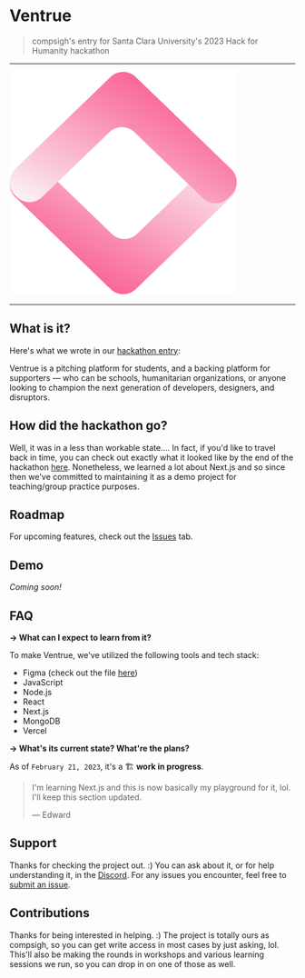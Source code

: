 # Ventrue

> compsigh's entry for Santa Clara University's 2023 Hack for Humanity hackathon

---

![Ventrue logo](public/logo.png)

---

## What is it?

Here's what we wrote in our [hackathon entry](hackathon-entry.md):

Ventrue is a pitching platform for students, and a backing platform for supporters — who can be schools, humanitarian organizations, or anyone looking to champion the next generation of developers, designers, and disruptors.

## How did the hackathon go?

Well, it was in a less than workable state.... In fact, if you'd like to travel back in time, you can check out exactly what it looked like by the end of the hackathon [here](https://ventrue-6uakd9xca-compsigh.vercel.app). Nonetheless, we learned a lot about Next.js and so since then we've committed to maintaining it as a demo project for teaching/group practice purposes.

## Roadmap

For upcoming features, check out the [Issues](https://github.com/compsigh/ventrue/issues) tab.

## Demo

*Coming soon!*

## FAQ

**&rarr; What can I expect to learn from it?**

To make Ventrue, we've utilized the following tools and tech stack:

- Figma (check out the file [here](https://www.figma.com/file/CPF7PAYZhHaMfqofXKPmAA/Ventrue?t=N5pBo41QDO3PCTFk-1))
- JavaScript
- Node.js
- React
- Next.js
- MongoDB
- Vercel

**&rarr; What's its current state? What're the plans?**

As of `February 21, 2023`, it's a 🏗️ **work in progress**.

> I'm learning Next.js and this is now basically my playground for it, lol. I'll keep this section updated.
>
> — Edward

## Support

Thanks for checking the project out. :) You can ask about it, or for help understanding it, in the [Discord](https://discord.compsigh.so). For any issues you encounter, feel free to [submit an issue](https://github.com/compsigh/ventrue/issues).

## Contributions

Thanks for being interested in helping. :) The project is totally ours as compsigh, so you can get write access in most cases by just asking, lol. This'll also be making the rounds in workshops and various learning sessions we run, so you can drop in on one of those as well.
